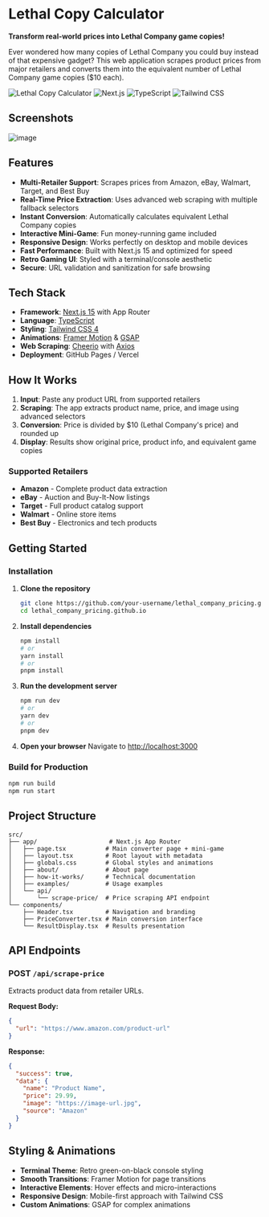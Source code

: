 # Lethal Copy Calculator

**Transform real-world prices into Lethal Company game copies!**

Ever wondered how many copies of Lethal Company you could buy instead of that expensive gadget? This web application scrapes product prices from major retailers and converts them into the equivalent number of Lethal Company game copies ($10 each).

![Lethal Copy Calculator](https://img.shields.io/badge/Status-Active-brightgreen) ![Next.js](https://img.shields.io/badge/Next.js-15.3.2-black) ![TypeScript](https://img.shields.io/badge/TypeScript-5.0-blue) ![Tailwind CSS](https://img.shields.io/badge/Tailwind-4.0-cyan)

## Screenshots

![image](https://github.com/user-attachments/assets/31efe12f-cc1a-49db-be7d-7338c83c3d64)

## Features

- **Multi-Retailer Support**: Scrapes prices from Amazon, eBay, Walmart, Target, and Best Buy
- **Real-Time Price Extraction**: Uses advanced web scraping with multiple fallback selectors
- **Instant Conversion**: Automatically calculates equivalent Lethal Company copies
- **Interactive Mini-Game**: Fun money-running game included
- **Responsive Design**: Works perfectly on desktop and mobile devices
- **Fast Performance**: Built with Next.js 15 and optimized for speed
- **Retro Gaming UI**: Styled with a terminal/console aesthetic
- **Secure**: URL validation and sanitization for safe browsing

## Tech Stack

- **Framework**: [Next.js 15](https://nextjs.org/) with App Router
- **Language**: [TypeScript](https://www.typescriptlang.org/)
- **Styling**: [Tailwind CSS 4](https://tailwindcss.com/)
- **Animations**: [Framer Motion](https://www.framer.com/motion/) & [GSAP](https://greensock.com/gsap/)
- **Web Scraping**: [Cheerio](https://cheerio.js.org/) with [Axios](https://axios-http.com/)
- **Deployment**: GitHub Pages / Vercel

## How It Works

1. **Input**: Paste any product URL from supported retailers
2. **Scraping**: The app extracts product name, price, and image using advanced selectors
3. **Conversion**: Price is divided by $10 (Lethal Company's price) and rounded up
4. **Display**: Results show original price, product info, and equivalent game copies

### Supported Retailers

- **Amazon** - Complete product data extraction
- **eBay** - Auction and Buy-It-Now listings
- **Target** - Full product catalog support
- **Walmart** - Online store items
- **Best Buy** - Electronics and tech products

## Getting Started

### Installation

1. **Clone the repository**

   ```bash
   git clone https://github.com/your-username/lethal_company_pricing.github.io.git
   cd lethal_company_pricing.github.io
   ```

2. **Install dependencies**

   ```bash
   npm install
   # or
   yarn install
   # or
   pnpm install
   ```

3. **Run the development server**

   ```bash
   npm run dev
   # or
   yarn dev
   # or
   pnpm dev
   ```

4. **Open your browser**
   Navigate to [http://localhost:3000](http://localhost:3000)

### Build for Production

```bash
npm run build
npm run start
```

## Project Structure

```
src/
├── app/                    # Next.js App Router
│   ├── page.tsx           # Main converter page + mini-game
│   ├── layout.tsx         # Root layout with metadata
│   ├── globals.css        # Global styles and animations
│   ├── about/             # About page
│   ├── how-it-works/      # Technical documentation
│   ├── examples/          # Usage examples
│   └── api/
│       └── scrape-price/  # Price scraping API endpoint
└── components/
    ├── Header.tsx         # Navigation and branding
    ├── PriceConverter.tsx # Main conversion interface
    └── ResultDisplay.tsx  # Results presentation
```

## API Endpoints

### POST `/api/scrape-price`

Extracts product data from retailer URLs.

**Request Body:**

```json
{
  "url": "https://www.amazon.com/product-url"
}
```

**Response:**

```json
{
  "success": true,
  "data": {
    "name": "Product Name",
    "price": 29.99,
    "image": "https://image-url.jpg",
    "source": "Amazon"
  }
}
```

## Styling & Animations

- **Terminal Theme**: Retro green-on-black console styling
- **Smooth Transitions**: Framer Motion for page transitions
- **Interactive Elements**: Hover effects and micro-interactions
- **Responsive Design**: Mobile-first approach with Tailwind CSS
- **Custom Animations**: GSAP for complex animations
